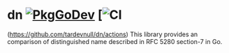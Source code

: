 # dn [![PkgGoDev](https://pkg.go.dev/badge/tardevnull/dn)](https://pkg.go.dev/tardevnull/dn) [![CI](https://github.com/tardevnull/dn/workflows/Go/badge.svg)
(https://github.com/tardevnull/dn/actions)
This library provides an comparison of distinguished name described in RFC 5280 section-7 in Go.
